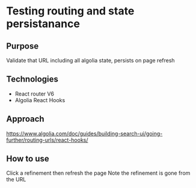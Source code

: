 # Testing routing and state persistanance

## Purpose

Validate that URL including all algolia state, persists on page refresh

## Technologies

- React router V6
- Algolia React Hooks

## Approach

https://www.algolia.com/doc/guides/building-search-ui/going-further/routing-urls/react-hooks/

## How to use

Click a refinement then refresh the page
Note the refinement is gone from the URL
